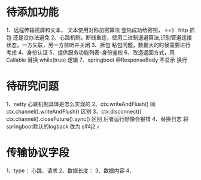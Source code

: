 # 待添加功能
1、远程传输视屏和文本， 文本使用对称加密算法   登陆成功给密钥，  ==》 http 抓包 还是没办法避免
2、心跳机制，断线重连，使用二进制退避算法,识别管道连接状态，一方失联，另一方监听并关闭
3、拆包 粘包问题，数据大的时候需要进行考虑
4、身份认证
5、提供服务功能列表-身份鉴权
6、改造返回方式，用 Callable 替换 while(true) 逻辑
7、springboot @ResponseBody 不显示 换行


# 待研究问题
1、netty 心跳机制具体是怎么实现的
2、ctx.writeAndFlush()  同  ctx.channel().writeAndFlush()  区别
3、ctx.disconnect()     ctx.channel().closeFuture().sync()  区别  后者运行好像会报错
4、替换日志  将springboot默认的logback 改为 slf4j2    `√`


# 传输协议字段
1、type： 心跳、请求
2、数据长度：
3、数据内容
4、